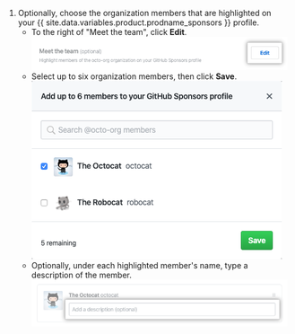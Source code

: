 1. Optionally, choose the organization members that are highlighted on your {{ site.data.variables.product.prodname_sponsors }} profile.
    - To the right of "Meet the team", click **Edit**.  
      ![Edit organization members to profile button](/assets/images/help/sponsors/edit-org-members-profile-button.png)
    - Select up to six organization members, then click **Save**. ![Select highlighted organization members](/assets/images/help/sponsors/select-highlighted-org-members.png)
    - Optionally, under each highlighted member's name, type a description of the member. ![Description for highlighted organization members](/assets/images/help/sponsors/description-highlighted-org-members.png)